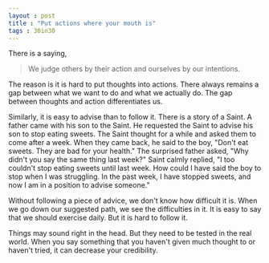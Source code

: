 ```yaml
---
layout : post
title : "Put actions where your mouth is"
tags : 30in30
---
```

There is a saying,
>We judge others by their action and ourselves by our intentions. 

The reason is it is hard to put thoughts into actions. There always remains a gap between what we want to do and what we actually do. The gap between thoughts and action differentiates us.  

Similarly, it is easy to advise than to follow it. There is a story of a Saint. A father came with his son to the Saint. He requested the Saint to advise his son to stop eating sweets. The Saint thought for a while and asked them to come after a week. When they came back, he said to the boy, "Don't eat sweets. They are bad for your health." The surprised father asked, "Why didn't you say the same thing last week?" Saint calmly replied, "I too couldn't stop eating sweets until last week. How could I have said the boy to stop when I was struggling. In the past week, I have stopped sweets, and now I am in a position to advise someone."  

Without following a piece of advice, we don't know how difficult it is. When we go down our suggested path, we see the difficulties in it. It is easy to say that we should exercise daily. But it is hard to follow it.   

Things may sound right in the head. But they need to be tested in the real world. When you say something that you haven't given much thought to or haven't tried, it can decrease your credibility. 
